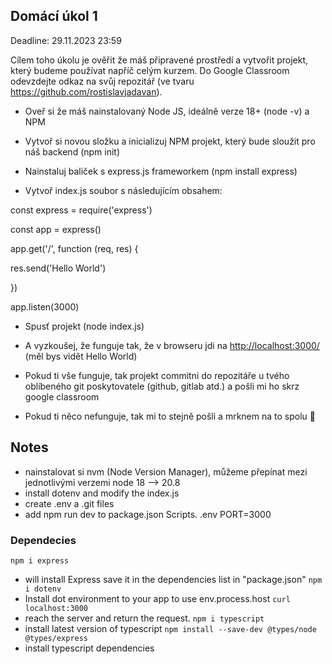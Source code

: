 ## Domácí úkol 1

Deadline: 29.11.2023 23:59

Cílem toho úkolu je ověřit že máš připravené prostředí a vytvořit projekt, který budeme používat napříč celým kurzem. Do Google Classroom odevzdejte odkaz na svůj repozitář (ve tvaru https://github.com/rostislavjadavan).

-   Oveř si že máš nainstalovaný Node JS, ideálně verze 18+ (node -v) a NPM

-   Vytvoř si novou složku a inicializuj NPM projekt, který bude sloužit pro náš backend (npm init)

-   Nainstaluj baliček s express.js frameworkem (npm install express)

-   Vytvoř index.js soubor s následujícím obsahem:

const express = require('express') 

const app = express() 

app.get('/', function (req, res) { 

res.send('Hello World') 

}) 

app.listen(3000)

-   Spusť projekt (node index.js)

-   A vyzkoušej, že funguje tak, že v browseru jdi na <http://localhost:3000/> (měl bys vidět Hello World) 

-   Pokud ti vše funguje, tak projekt commitni do repozitáře u tvého oblíbeného git poskytovatele (github, gitlab atd.) a pošli mi ho skrz google classroom

-   Pokud ti něco nefunguje, tak mi to stejně pošli a mrknem na to spolu 🙂

## Notes
- nainstalovat si nvm (Node Version Manager), můžeme přepínat mezi jednotlivými verzemi node 18 --> 20.8
- install dotenv  and modify the index.js
- create .env a .git files
- add npm run dev to package.json Scripts. 
.env
PORT=3000

### Dependecies
``npm i express``
- will install Express save it in the dependencies list in "package.json"
``npm i dotenv``
- Install dot environment to your app to use env.process.host
``curl localhost:3000``
- reach the server and return the request.
``npm i typescript``
- install latest version of typescript
``npm install --save-dev @types/node @types/express``
- install typescript dependencies
